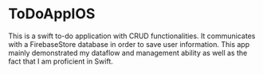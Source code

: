 # ToDoAppIOS
 This is a swift to-do application with CRUD functionalities. It communicates with a FirebaseStore database in order to save user information. This app mainly demonstrated my dataflow and management ability as well as the fact that I am proficient in Swift.
